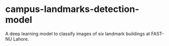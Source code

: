# campus-landmarks-detection-model
A deep learning model to classify images of six landmark buildings at FAST-NU Lahore.  
